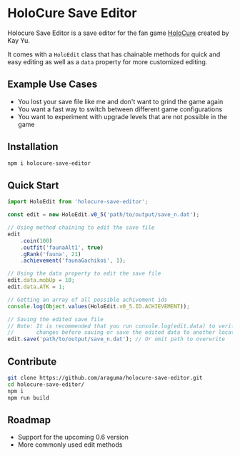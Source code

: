 # HoloCure Save Editor

Holocure Save Editor is a save editor for the fan game [HoloCure](https://kay-yu.itch.io/holocure) created by Kay Yu.

It comes with a `HoloEdit` class that has chainable methods for quick and easy editing as well as a `data` property for more customized editing.

## Example Use Cases

- You lost your save file like me and don't want to grind the game again
- You want a fast way to switch between different game configurations
- You want to experiment with upgrade levels that are not possible in the game

## Installation

```bash
npm i holocure-save-editor
```

## Quick Start

```typescript
import HoloEdit from 'holocure-save-editor';

const edit = new HoloEdit.v0_5('path/to/output/save_n.dat');

// Using method chaining to edit the save file
edit
    .coin(100)
    .outfit('faunaAlt1', true)
    .gRank('fauna', 21)
    .achievement('faunaGachikoi', 1);

// Using the data property to edit the save file
edit.data.mobUp = 10;
edit.data.ATK = 1;

// Getting an array of all possible achivement ids
console.log(Object.values(HoloEdit.v0_5.ID.ACHIEVEMENT));

// Saving the edited save file
// Note: It is recommended that you run console.log(edit.data) to verify the
//       changes before saving or save the edited data to another location
edit.save('path/to/output/save_n.dat'); // Or omit path to overwrite
```

## Contribute

```bash
git clone https://github.com/araguma/holocure-save-editor.git
cd holocure-save-editor/
npm i
npm run build
```

## Roadmap

- Support for the upcoming 0.6 version
- More commonly used edit methods